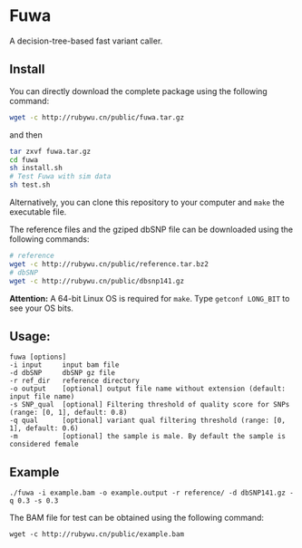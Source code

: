 # Fuwa

A decision-tree-based fast variant caller.

## Install
You can directly download the complete package using the following command:
```bash
wget -c http://rubywu.cn/public/fuwa.tar.gz
```
and then 
```bash
tar zxvf fuwa.tar.gz
cd fuwa
sh install.sh
# Test Fuwa with sim data
sh test.sh
```

Alternatively, you can clone this repository to your computer and `make` the executable file.

The reference files and the gziped dbSNP file can be downloaded using the following commands:
```bash
# reference
wget -c http://rubywu.cn/public/reference.tar.bz2
# dbSNP
wget -c http://rubywu.cn/public/dbsnp141.gz
```

**Attention:** A 64-bit Linux OS is required for `make`. Type `getconf LONG_BIT` to see your OS bits.

## Usage: 
    fuwa [options]
	-i input     input bam file
	-d dbSNP     dbSNP gz file
	-r ref_dir   reference directory
	-o output    [optional] output file name without extension (default: input file name)
	-s SNP_qual  [optional] Filtering threshold of quality score for SNPs (range: [0, 1], default: 0.8)
	-q qual      [optional] variant qual filtering threshold (range: [0, 1], default: 0.6)
	-m           [optional] the sample is male. By default the sample is considered female

## Example
```
./fuwa -i example.bam -o example.output -r reference/ -d dbSNP141.gz -q 0.3 -s 0.3
```
The BAM file for test can be obtained using the following command:
```
wget -c http://rubywu.cn/public/example.bam
```
